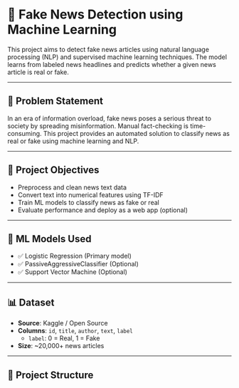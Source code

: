 # 📰 Fake News Detection using Machine Learning

This project aims to detect fake news articles using natural language processing (NLP) and supervised machine learning techniques. The model learns from labeled news headlines and predicts whether a given news article is real or fake.

---

## 📌 Problem Statement

In an era of information overload, fake news poses a serious threat to society by spreading misinformation. Manual fact-checking is time-consuming. This project provides an automated solution to classify news as real or fake using machine learning and NLP.

---

## 🎯 Project Objectives

- Preprocess and clean news text data
- Convert text into numerical features using TF-IDF
- Train ML models to classify news as fake or real
- Evaluate performance and deploy as a web app (optional)

---

## 🧠 ML Models Used

- ✅ Logistic Regression (Primary model)
- ✅ PassiveAggressiveClassifier (Optional)
- ✅ Support Vector Machine (Optional)

---

## 📊 Dataset

- **Source**: Kaggle / Open Source
- **Columns**: `id`, `title`, `author`, `text`, `label`
  - `label`: 0 = Real, 1 = Fake
- **Size**: ~20,000+ news articles

---

## 📁 Project Structure

